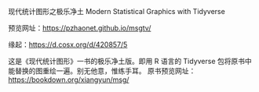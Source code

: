 现代统计图形之极乐净土 Modern Statistical Graphics with Tidyverse

预览网址：<https://pzhaonet.github.io/msgtv/>

缘起：<https://d.cosx.org/d/420857/5>

这是《现代统计图形》一书的极乐净土版。即用 R 语言的 Tidyverse 包将原书中能替换的图重绘一遍。别无他意，惟练手耳。
原书预览网址：<https://bookdown.org/xiangyun/msg/>

